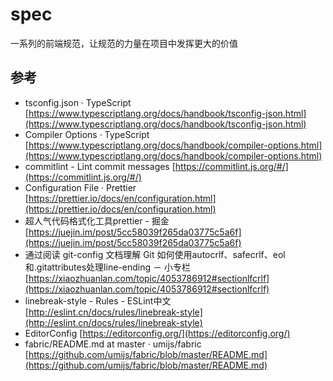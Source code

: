 # spec
一系列的前端规范，让规范的力量在项目中发挥更大的价值


## 参考
- tsconfig.json · TypeScript [https://www.typescriptlang.org/docs/handbook/tsconfig-json.html](https://www.typescriptlang.org/docs/handbook/tsconfig-json.html)
- Compiler Options · TypeScript [https://www.typescriptlang.org/docs/handbook/compiler-options.html](https://www.typescriptlang.org/docs/handbook/compiler-options.html)
- commitlint - Lint commit messages [https://commitlint.js.org/#/](https://commitlint.js.org/#/)
- Configuration File · Prettier [https://prettier.io/docs/en/configuration.html](https://prettier.io/docs/en/configuration.html)
- 超人气代码格式化工具prettier - 掘金 [https://juejin.im/post/5cc58039f265da03775c5a6f](https://juejin.im/post/5cc58039f265da03775c5a6f)
- 通过阅读 git-config 文档理解 Git 如何使用autocrlf、safecrlf、eol和.gitattributes处理line-ending － 小专栏 [https://xiaozhuanlan.com/topic/4053786912#sectionlfcrlf](https://xiaozhuanlan.com/topic/4053786912#sectionlfcrlf)
- linebreak-style - Rules - ESLint中文 [http://eslint.cn/docs/rules/linebreak-style](http://eslint.cn/docs/rules/linebreak-style)
- EditorConfig [https://editorconfig.org/](https://editorconfig.org/)
- fabric/README.md at master · umijs/fabric [https://github.com/umijs/fabric/blob/master/README.md](https://github.com/umijs/fabric/blob/master/README.md)